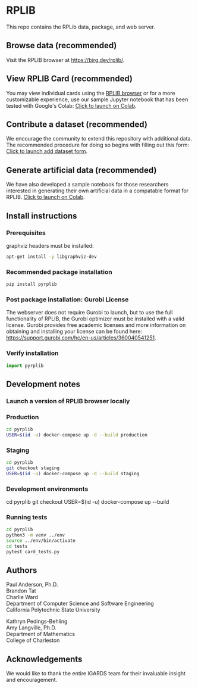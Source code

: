 # RPLIB

This repo contains the RPLib data, package, and web server.

## Browse data (recommended)
Visit the RPLIB browser at https://birg.dev/rplib/. 

## View RPLIB Card (recommended)
You may view individual cards using the [RPLIB browser](https://birg.dev/rplib/) or for a more customizable experience, use our sample Jupyter notebook that has been tested with Google's Colab: [Click to launch on Colab](https://colab.research.google.com/github/IGARDS/structured_artificial/blob/main/notebooks/RPLIB_Card.ipynb).

## Contribute a dataset (recommended)
We encourage the community to extend this repository with additional data. The recommended procedure for doing so begins with filling out this form: [Click to launch add dataset form](https://docs.google.com/forms/d/e/1FAIpQLSenO1WO_LlzNQ1ak4IPyOjBKkuixZU93umLgeI2kJbFxwzcZQ/viewform).

## Generate artificial data (recommended)
We have also developed a sample notebook for those researchers interested in generating their own artificial data in a compatable format for RPLIB. [Click to launch on Colab](https://colab.research.google.com/github/IGARDS/structured_artificial/blob/main/notebooks/structured_artificial.ipynb). 

## Install instructions
### Prerequisites
graphviz headers must be installed:
```bash
apt-get install -y libgraphviz-dev
```
### Recommended package installation
```bash
pip install pyrplib
```

### Post package installation: Gurobi License
The webserver does not require Gurobi to launch, but to use the full functionality of RPLIB, the Gurobi optimizer must be installed with a valid license. Gurobi provides free academic licenses and more information on obtaining and installing your license can be found here: https://support.gurobi.com/hc/en-us/articles/360040541251. 

### Verify installation
```python
import pyrplib
```

## Development notes
### Launch a version of RPLIB browser locally
### Production
```bash
cd pyrplib
USER=$(id -u) docker-compose up -d --build production
```

### Staging
```bash
cd pyrplib
git checkout staging
USER=$(id -u) docker-compose up -d --build staging
```

### Development environments
cd pyrplib
git checkout <branch>
USER=$(id -u) docker-compose up --build <branch>

### Running tests
```bash
cd pyrplib
python3 -m venv ../env
source ../env/bin/activate
cd tests
pytest card_tests.py
```

## Authors
Paul Anderson, Ph.D.<br>
Brandon Tat<br>
Charlie Ward<br>
Department of Computer Science and Software Engineering<br>
California Polytechnic State University<br>

Kathryn Pedings-Behling<br>
Amy Langville, Ph.D.<br>
Department of Mathematics<br>
College of Charleston<br>

## Acknowledgements
We would like to thank the entire IGARDS team for their invaluable insight and encouragement.